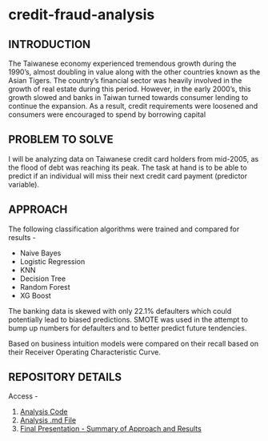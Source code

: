 # credit-fraud-analysis

## INTRODUCTION
The Taiwanese economy experienced tremendous growth during the 1990’s, almost doubling in value along with the other countries known as the Asian Tigers. The country’s financial sector was heavily involved in the growth of real estate during this period. However, in the early 2000’s, this growth slowed and banks in Taiwan turned towards consumer lending to continue the expansion. As a result, credit requirements were loosened and consumers were encouraged to spend by borrowing capital

## PROBLEM TO SOLVE
I will be analyzing data on Taiwanese credit card holders from mid-2005, as the flood of debt was reaching its peak. The task at hand is to be able to predict if an individual will miss their next credit card payment (predictor variable).

## APPROACH
The following classification algorithms were trained and compared for results -

* Naive Bayes
* Logistic Regression
* KNN
* Decision Tree
* Random Forest
* XG Boost

The banking data is skewed with only 22.1% defaulters which could potentially lead to biased predictions. SMOTE was used in the attempt to bump up numbers for defaulters and to better predict future tendencies.

Based on business intuition models were compared on their recall based on their Receiver Operating Characteristic Curve.

## REPOSITORY DETAILS
Access -
1. [Analysis Code](https://github.com/vavaidya/credit-fraud-analysis/blob/master/Credit_Default_Analysis.Rmd)
2. [Analysis .md File](https://github.com/vavaidya/credit-fraud-analysis/blob/master/Credit_Default_Analysis.pdf)
3. [Final Presentation - Summary of Approach and Results](https://github.com/vavaidya/credit-fraud-analysis/blob/master/Presentation%20-Credit_Default_Analysis.pdf)
